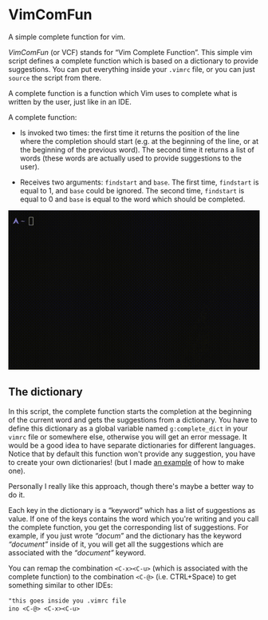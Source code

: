# VimComFun
A simple complete function for vim. 

*VimComFun* (or VCF) stands for “Vim Complete Function”. This simple vim script
defines a complete function which is based on a dictionary to provide suggestions.
You can put everything inside your `.vimrc` file, or you can just `source` the script from there.

A complete function is a function which Vim uses to complete what is written by the user,
just like in an IDE.

A complete function:

+ Is invoked two times: the first time it returns the position of
the line where the completion should start (e.g. at the beginning of the line, or 
at the beginning of the previous word). The second time it returns
a list of words (these words are actually used to provide suggestions to the user).

+ Receives two arguments: `findstart` and `base`. The first time, `findstart`
is equal to 1, and `base` could be ignored. The second time, `findstart` is equal to 0
and `base` is equal to the word which should be completed.

![example](img/example.gif)

## The dictionary

In this script, the complete function starts the completion
at the beginning of the current word and gets the suggestions from a dictionary.
You have to define this dictionary as a global variable named `g:complete_dict` in your `vimrc` file or 
somewhere else, otherwise you will get an error message.
It would be a good idea to have separate dictionaries for different languages.
Notice that by default this function won't provide any suggestion, you have to create your own dictionaries! 
(but I made [an example](c_example.vim) of how to make one).

Personally I really like this approach, though there's maybe a better way to do
it.

Each key in the dictionary is a “keyword” which has a list of suggestions
as value. If one of the keys contains the word which you're writing and you 
call the complete function, you get the corresponding list of suggestions.
For example, if you just wrote _“docum”_ and the dictionary has the keyword
_“document”_ inside of it, you will get all the suggestions which are associated
with the _“document”_ keyword.

You can remap the combination `<C-x><C-u>` (which is associated with the complete
function) to the combination `<C-@>` (i.e. CTRL+Space) to get something similar
to other IDEs:
  
  ``` 
  "this goes inside you .vimrc file
  ino <C-@> <C-x><C-u>
  ```

